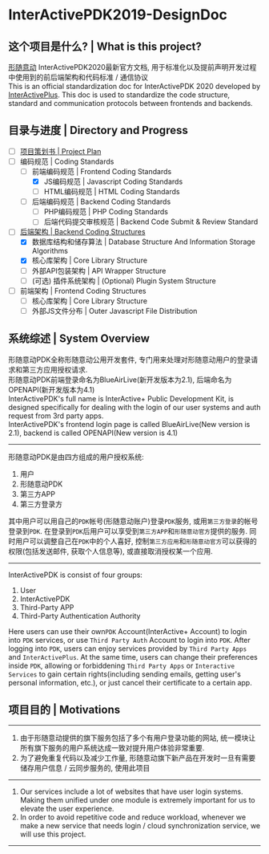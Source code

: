 # InterActivePDK2019-DesignDoc

## 这个项目是什么? | What is this project?

[形随意动](http://www.interactiveplus.org/) InterActivePDK2020最新官方文档, 用于标准化以及提前声明开发过程中使用到的前后端架构和代码标准 / 通信协议   
This is an official standardization doc for InterActivePDK 2020 developed by [InterActivePlus](http://www.interactiveplus.org/). This doc is used to standardize the code structure, standard and communication protocols between frontends and backends.

## 目录与进度 | Directory and Progress

- [ ] [项目策划书 | Project Plan](ProjectPlan/)
- [ ] 编码规范 | Coding Standards
    - [ ] 前端编码规范 | Frontend Coding Standards
        - [x] JS编码规范 | Javascript Coding Standards
        - [ ] HTML编码规范 | HTML Coding Standards
    - [ ] 后端编码规范 | Backend Coding Standards
        - [ ] PHP编码规范 | PHP Coding Standards
        - [ ] 后端代码提交审核规范 | Backend Code Submit & Review Standard
- [ ] [后端架构 | Backend Coding Structures](CodingStructures/Backend/)
    - [x] 数据库结构和储存算法 | Database Structure And Information Storage Algorithms
    - [x] 核心库架构 | Core Library Structure
    - [ ] 外部API包装架构 | API Wrapper Structure
    - [ ] (可选) 插件系统架构 | (Optional) Plugin System Structure
- [ ] 前端架构 | Frontend Coding Structures
    - [ ] 核心库架构 | Core Library Structure
    - [ ] 外部JS文件分布 | Outer Javascript File Distribution

## 系统综述 | System Overview

形随意动PDK全称形随意动公用开发套件, 专门用来处理对形随意动用户的登录请求和第三方应用授权请求.   
形随意动PDK前端登录命名为BlueAirLive(新开发版本为2.1), 后端命名为OPENAPI(新开发版本为4.1)   
InterActivePDK's full name is InterActive+ Public Development Kit, is designed specifically for dealing with the login of our user systems and auth request from 3rd party apps.   
InterActivePDK's frontend login page is called BlueAirLive(New version is 2.1), backend is called OPENAPI(New version is 4.1)   

---

形随意动PDK是由四方组成的用户授权系统:

1. 用户
2. 形随意动PDK
3. 第三方APP
4. 第三方登录方

其中用户可以用自己的`PDK`帐号(形随意动账户)登录`PDK`服务, 或用`第三方登录`的帐号登录到`PDK`. 在登录到`PDK`后用户可以享受到`第三方APP`和`形随意动官方`提供的服务. 同时用户可以调整自己在`PDK`中的个人喜好, 控制`第三方应用`和`形随意动官方`可以获得的权限(包括发送邮件, 获取个人信息等), 或直接取消授权某一个应用.   

---

InterActivePDK is consist of four groups:

1. User
2. InterActivePDK
3. Third-Party APP
4. Third-Party Authentication Authority

Here users can use their own`PDK` Account(InterActive+ Account) to login into `PDK` services, or use `Third Party Auth` Account to login into `PDK`. After logging into `PDK`, users can enjoy services provided by `Third Party Apps` and `InterActivePlus`. At the same time, users can change their preferences inside `PDK`, allowing or forbiddening `Third Party Apps` or `Interactive Services` to gain certain rights(including sending emails, getting user's personal information, etc.), or just cancel their certificate to a certain app.


## 项目目的 | Motivations

---

1. 由于形随意动提供的旗下服务包括了多个有用户登录功能的网站, 统一模块让所有旗下服务的用户系统达成一致对提升用户体验非常重要.
2. 为了避免重复代码以及减少工作量, 形随意动旗下新产品在开发时一旦有需要储存用户信息 / 云同步服务的, 使用此项目

---

1. Our services include a lot of websites that have user login systems. Making them unified under one module is extremely important for us to elevate the user experience.
2. In order to avoid repetitive code and reduce workload, whenever we make a new service that needs login / cloud synchronization service, we will use this project.

---
